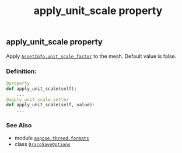 ﻿---
title: apply_unit_scale property
second_title: Aspose.3D for Python via .NET API References
description: 
type: docs
weight: 30
url: /aspose.threed.formats/dracosaveoptions/apply_unit_scale/
is_root: false
---

## apply_unit_scale property


Apply [`AssetInfo.unit_scale_factor`](/3d/python-net/aspose.threed/assetinfo#unit_scale_factor) to the mesh.
Default value is false.
### Definition:
```python
@property
def apply_unit_scale(self):
    ...
@apply_unit_scale.setter
def apply_unit_scale(self, value):
    ...
```

### See Also
* module [`aspose.threed.formats`](../../)
* class [`DracoSaveOptions`](/3d/python-net/aspose.threed.formats/dracosaveoptions)
